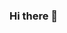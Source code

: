 ### Hi there 👋

<!--
**CybrAdam/CybrAdam** is a ✨ _special_ ✨ repository because its `README.md` (this file) appears on your GitHub profile.

Here are some ideas to get you started:

- 🔭 I’m currently working on ...


- 🌱 I’m currently learning ...


- 👯 I’m looking to collaborate on ...


- 🤔 I’m looking for help with ...


- 💬 Ask me about ...


- 📫 How to reach me: ...


- 😄 Pronouns: ...
- ⚡ Fun fact: ...
-->
